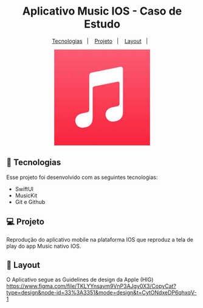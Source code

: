 <h1 align="center"> Aplicativo Music IOS - Caso de Estudo </h1>

<p align="center">
  <a href="#-tecnologias">Tecnologias</a>&nbsp;&nbsp;&nbsp;|&nbsp;&nbsp;&nbsp;
  <a href="#-projeto">Projeto</a>&nbsp;&nbsp;&nbsp;|&nbsp;&nbsp;&nbsp;
  <a href="#-layout">Layout</a>&nbsp;&nbsp;&nbsp;|&nbsp;&nbsp;&nbsp;
</p>

<p align="center">
  <img alt="AppleMusic" src="apple-music.jpg" width="50%">
</p>

## 🚀 Tecnologias

Esse projeto foi desenvolvido com as seguintes tecnologias:

- SwiftUI
- MusicKit
- Git e Github

## 💻 Projeto

Reprodução do aplicativo mobile na plataforma IOS que reproduz a tela de play do app Music nativo IOS.

## 🔖 Layout

O Aplicativo segue as Guidelines de design da Apple (HIG)
https://www.figma.com/file/TKLYYnsavm9VnP3AJgy0X3/CopyCat?type=design&node-id=33%3A3351&mode=design&t=CytONdxeDP6qhxqV-1

